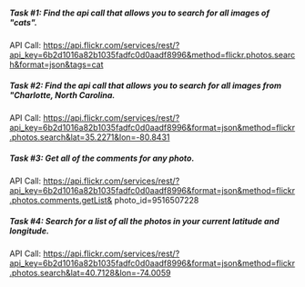 ##### Task #1: Find the api call that allows you to search for all images of "cats".

API Call: https://api.flickr.com/services/rest/?api_key=6b2d1016a82b1035fadfc0d0aadf8996&method=flickr.photos.search&format=json&tags=cat

##### Task #2: Find the api call that allows you to search for all images from "Charlotte, North Carolina.

API Call: https://api.flickr.com/services/rest/?api_key=6b2d1016a82b1035fadfc0d0aadf8996&format=json&method=flickr.photos.search&lat=35.2271&lon=-80.8431

##### Task #3: Get all of the comments for any photo.

API Call: https://api.flickr.com/services/rest/?api_key=6b2d1016a82b1035fadfc0d0aadf8996&format=json&method=flickr.photos.comments.getList& photo_id=9516507228

##### Task #4: Search for a list of all the photos in your current latitude and longitude.
API Call: https://api.flickr.com/services/rest/?api_key=6b2d1016a82b1035fadfc0d0aadf8996&format=json&method=flickr.photos.search&lat=40.7128&lon=-74.0059
